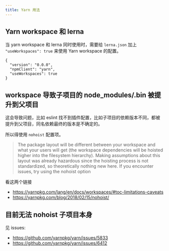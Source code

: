 ```yaml
---
title: Yarn 用法
---
```



## Yarn workspace 和 lerna

当 yarn workspace 和 lerna 同时使用时，需要给 `lerna.json` 加上 `"useWorkspaces": true` 来使用 Yarn workspace 的配置。
```
{
  "version": "0.0.0",
  "npmClient": "yarn",
  "useWorkspaces": true
}
```

## workspace 导致子项目的 node_modules/.bin 被提升到父项目

这会导致问题，比如 eslint 找不到插件配置，比如子项目的依赖版本不同，都被提升到父项目，同名依赖最终的版本是不确定的。

所以得使用 `nohoist` 配置项。

> The package layout will be different between your workspace and what your users will get (the workspace dependencies will be hoisted higher into the filesystem hierarchy). Making assumptions about this layout was already hazardous since the hoisting process is not standardized, so theoretically nothing new here. If you encounter issues, try using the nohoist option

看这两个链接

- https://yarnpkg.com/lang/en/docs/workspaces/#toc-limitations-caveats
- https://yarnpkg.com/blog/2018/02/15/nohoist/

## 目前无法 nohoist 子项目本身

见 issues:

- https://github.com/yarnpkg/yarn/issues/5833
- https://github.com/yarnpkg/yarn/issues/6412
